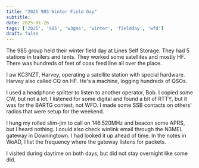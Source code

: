 ```yaml
---
title: "2025 985 Winter Field Day"
subtitle:
date: 2025-01-26
tags: ['2025', '985', 'w3gms', 'winter', 'fieldday', 'wfd']
draft: false
---
```


The 985 group held their
winter field day at Lines Self Storage.
They had 5 stations in trailers and tents.
They worked some satellites and mostly HF.
There was hundreds of feet of coax feed line
all over the place.

I aw KC3NZT, Harvey, operating a satellite station
with special hardware.
Harvey also called CQ on HF.
He's a machine,
logging hundreds of QSOs.

I used a headphone splitter to listen
to another operator, Bob.
I copied some CW, but not a lot.
I listened for some digital and found a bit of RTTY,
but it was for the BARTG contest, not WFD.
I made some SSB contacts
on others' radios that were setup
for the weekend.

I hung my rolled slim-jim to call on 146.520MHz
and beacon some APRS,
but I heard nothing.
I could also check winlink email through
the N3MEL gateway in Downingtown.
I had looked it up ahead of time.
In the notes in WoAD,
I list the frequency where the gateway listens
for packets.

I visited during daytime on both days,
but did not stay overnight like some did.

<!--more-->
